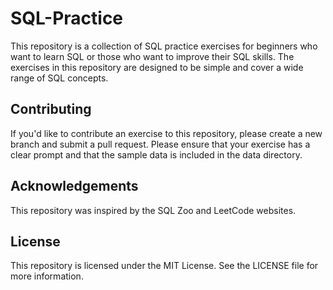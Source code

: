 # SQL-Practice

This repository is a collection of SQL practice exercises for beginners who want to learn SQL or those who want to improve their SQL skills. The exercises in this repository are designed to be simple and cover a wide range of SQL concepts.

## Contributing

If you'd like to contribute an exercise to this repository, please create a new branch and submit a pull request. Please ensure that your exercise has a clear prompt and that the sample data is included in the data directory.

## Acknowledgements

This repository was inspired by the SQL Zoo and LeetCode websites.

## License

This repository is licensed under the MIT License. See the LICENSE file for more information.
